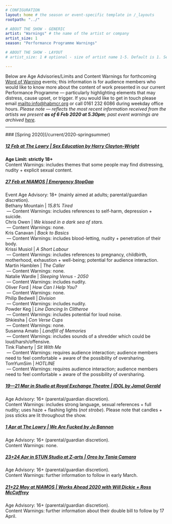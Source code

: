 ```yaml
---
# CONFIGURATION
layout: home # the season or event-specific template in /_layouts
rootpath: "../"

# ABOUT THE SHOW - GENERIC
artist: "Warnings" # the name of the artist or company
artist_size: 1
season: "Performance Programme Warnings"

# ABOUT THE SHOW - LAYOUT
# artist_size: 1 # optional - size of artist name 1-5. Default is 1. Set longer names to lower values

---
```

Below are Age Advisories/Limits and Content Warnings for forthcoming [Word of Warning](/) events; this information is for audience members who would like to know more about the content of work presented in our current Performance Programme — particularly highlighting elements that may distress, cause upset, or trigger. If you would like to get in touch please email <mailto:info@habmcr.org> or call 0161 232 6086 during weekday office hours. *Please note — reflects the most recent information received from the artists we present **as of 6 Feb 2020 at 5.30pm**; past event warnings are archived [here](/archive/warnings).*         
<hr>          
### [Spring 2020](/current/2020-springsummer)         
              
##### [12 Feb at The Lowry | *Sex Education* by Harry Clayton-Wright](/current/2020-springsummer/clayton-wright)
**Age Limit: strictly 18+**<br>Content Warnings: includes themes that some people may find distressing, nudity + explicit sexual content.        
        
##### [27 Feb at NIAMOS | Emergency StopGap](/current/2020-emergencystopgap)        
Event Age Advisory: 18+ (mainly aimed at adults; parental/guardian discretion).        
Bethany Mountain | *15.8% Tired*<br>&nbsp;— Content Warnings: includes references to self-harm, depression + suicide.        
Chris Owen | *We kissed in a dark sea of stars.*<br>&nbsp;— Content Warnings: none.        
Kris Canavan | *Back to Basics*<br>&nbsp;— Content Warnings: includes blood-letting, nudity + penetration of their body.         
Krissi Musiol | *A Short Labour*<br>&nbsp;— Content Warnings: includes references to pregnancy, childbirth, motherhood, exhaustion + well-being; potential for audience interaction.         
Martin Hamblen | *The Caller*<br>&nbsp;— Content Warnings: none.          
Natalie Wardle | *Sleeping Venus - 2050*<br>&nbsp;— Content Warnings: includes nudity.         
Oliver Ford | *How Can I Help You?*<br>&nbsp;— Content Warnings: none.         
Philip Bedwell | *Division*<br>&nbsp;— Content Warnings: includes nudity.         
Powder Keg | *Line Dancing In Clitheroe*<br>&nbsp;— Content Warnings: includes potential for loud noise.         
Shkiesha | *Con Verse Cups*<br>&nbsp;— Content Warnings: none.         
Susanna Amato | *Landfill of Memories*<br>&nbsp;— Content Warnings: includes sounds of a shredder which could be loud/harsh/offensive.         
Tink Flaherty | *Sit With Me*<br>&nbsp;— Content Warnings: requires audience interaction; audience members need to feel comfortable + aware of the possibility of oversharing.         
TomYumSim | *HOTLINE*<br>&nbsp;— Content Warnings: requires audience interaction; audience members need to feel comfortable + aware of the possibility of oversharing.          
         
##### [19—21 Mar in Studio at Royal Exchange Theatre | *IDOL* by Jamal Gerald](/current/2020-springsummer/gerald)       
Age Advisory: 16+ (parental/guardian discretion).<br>Content Warnings: includes strong language, sexual references + full nudity; uses haze + flashing lights (*not strobe*). Please note that candles + joss sticks are lit throughout the show.        
            
##### [1 Apr at The Lowry | *We Are Fucked* by Jo Bannon](/current/2020-springsummer/bannon)       
Age Advisory: 16+ (parental/guardian discretion).<br>Content Warnings: none.       
           
##### [23+24 Apr in STUN Studio at Z-arts | *Oreo* by Tania Camara](/current/2020-springsummer/camara)        
Age Advisory: 16+ (parental/guardian discretion).<br>Content Warnings: further information to follow in early March.        
           
##### [21+22 May at NIAMOS | Works Ahead 2020 with Will Dickie + Ross McCaffrey](/current/2020-worksahead)       
Age Advisory: 16+ (parental/guardian discretion).<br>Content Warnings: further information about their double bill to follow by 17 April.
